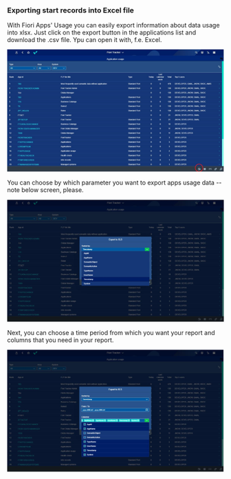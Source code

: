 ### Exporting start records into Excel file

With Fiori Apps' Usage you can easily export information about data usage into xlsx. Just click on the export button in the applications list and download the .csv file. Ypu can open it with, f.e. Excel. 

![](res/button.png)

You can choose by which parameter you want to export apps usage data -- note below screen, please. 

![](res/sorted.png)

Next, you can choose a time period from which you want your report and columns that you need in your report. 

![](res/columns.png)